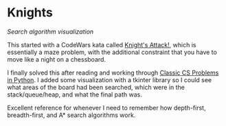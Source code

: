 # Knights
_Search algorithm visualization_

This started with a CodeWars kata called [Knight's Attack!](https://www.codewars.com/kata/58e6d83e19af2cb8840000b5), which is essentially a maze problem, with the additional constraint that you have to move like a night on a chessboard.

I finally solved this after reading and working through [Classic CS Problems in Python](https://www.manning.com/books/classic-computer-science-problems-in-python). I added some visualization with a tkinter library so I could see what areas of the board had been searched, which were in the stack/queue/heap, and what the final path was.

Excellent reference for whenever I need to remember how depth-first, breadth-first, and A* search algorithms work.
